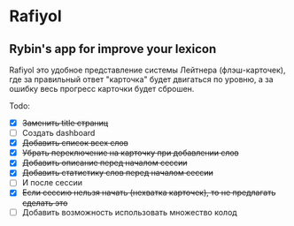 # Rafiyol
## **R**ybin's **a**pp **f**or **i**mprove **yo**ur **l**exicon

Rafiyol это удобное представление системы Лейтнера (флэш-карточек), где за правильный ответ "карточка" будет двигаться по уровню, а за ошибку весь прогресс карточки будет сброшен.

Todo:  
 - [x] ~~Заменить title страниц~~
 - [ ] Создать dashboard
 - [x] ~~Добавить список всех слов~~
 - [x] ~~Убрать переключение на карточку при добавлении слов~~
 - [x] ~~Добавить описание перед началом сессии~~
 - [x] ~~Добавить статистику слов перед началом сессии~~
 - [ ] И после сессии
 - [x] ~~Если сессию нельзя начать (нехватка карточек), то не предлагать сделать это~~ 
 - [ ] Добавить возможность использовать множество колод 